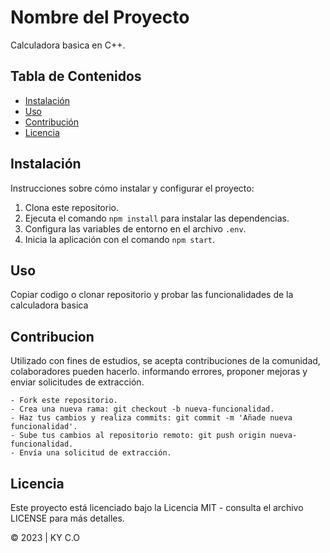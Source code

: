 # Nombre del Proyecto

Calculadora basica en C++.

## Tabla de Contenidos

- [Instalación](#instalación)
- [Uso](#uso)
- [Contribución](#contribución)
- [Licencia](#licencia)

## Instalación

Instrucciones sobre cómo instalar y configurar el proyecto:

1. Clona este repositorio.
2. Ejecuta el comando `npm install` para instalar las dependencias.
3. Configura las variables de entorno en el archivo `.env`.
4. Inicia la aplicación con el comando `npm start`.

## Uso

Copiar codigo o clonar repositorio y probar las 
funcionalidades de la calculadora basica

## Contribucion 

Utilizado con fines de estudios, se acepta contribuciones de la comunidad, 
colaboradores pueden hacerlo. informando errores, 
proponer mejoras y enviar solicitudes de extracción.

    - Fork este repositorio.
    - Crea una nueva rama: git checkout -b nueva-funcionalidad.
    - Haz tus cambios y realiza commits: git commit -m 'Añade nueva funcionalidad'.
    - Sube tus cambios al repositorio remoto: git push origin nueva-funcionalidad.
    - Envía una solicitud de extracción.

## Licencia 

Este proyecto está licenciado bajo la Licencia MIT - 
consulta el archivo LICENSE para más detalles.

© 2023 | KY C.O